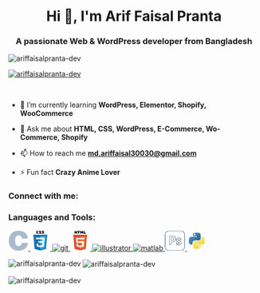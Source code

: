 <h1 align="center">Hi 👋, I'm Arif Faisal Pranta</h1>
<h3 align="center">A passionate Web & WordPress developer from Bangladesh</h3>

<p align="left"> <img src="https://komarev.com/ghpvc/?username=ariffaisalpranta-dev&label=Profile%20views&color=0e75b6&style=flat" alt="ariffaisalpranta-dev" /> </p>

<p align="left"> <a href="https://github.com/ryo-ma/github-profile-trophy"><img src="https://github-profile-trophy.vercel.app/?username=ariffaisalpranta-dev" alt="ariffaisalpranta-dev" /></a> </p>

<p align="left"> <a href="https://twitter.com/" target="blank"><img src="https://img.shields.io/twitter/follow/?logo=twitter&style=for-the-badge" alt="" /></a> </p>

- 🌱 I’m currently learning **WordPress, Elementor, Shopify, WooCommerce**

- 💬 Ask me about **HTML, CSS, WordPress, E-Commerce, Wo-Commerce, Shopify**

- 📫 How to reach me **md.ariffaisal30030@gmail.com**

- ⚡ Fun fact **Crazy Anime Lover**

<h3 align="left">Connect with me:</h3>
<p align="left">
</p>

<h3 align="left">Languages and Tools:</h3>
<p align="left"> <a href="https://www.cprogramming.com/" target="_blank" rel="noreferrer"> <img src="https://raw.githubusercontent.com/devicons/devicon/master/icons/c/c-original.svg" alt="c" width="40" height="40"/> </a> <a href="https://www.w3schools.com/css/" target="_blank" rel="noreferrer"> <img src="https://raw.githubusercontent.com/devicons/devicon/master/icons/css3/css3-original-wordmark.svg" alt="css3" width="40" height="40"/> </a> <a href="https://git-scm.com/" target="_blank" rel="noreferrer"> <img src="https://www.vectorlogo.zone/logos/git-scm/git-scm-icon.svg" alt="git" width="40" height="40"/> </a> <a href="https://www.w3.org/html/" target="_blank" rel="noreferrer"> <img src="https://raw.githubusercontent.com/devicons/devicon/master/icons/html5/html5-original-wordmark.svg" alt="html5" width="40" height="40"/> </a> <a href="https://www.adobe.com/in/products/illustrator.html" target="_blank" rel="noreferrer"> <img src="https://www.vectorlogo.zone/logos/adobe_illustrator/adobe_illustrator-icon.svg" alt="illustrator" width="40" height="40"/> </a> <a href="https://www.mathworks.com/" target="_blank" rel="noreferrer"> <img src="https://upload.wikimedia.org/wikipedia/commons/2/21/Matlab_Logo.png" alt="matlab" width="40" height="40"/> </a> <a href="https://www.photoshop.com/en" target="_blank" rel="noreferrer"> <img src="https://raw.githubusercontent.com/devicons/devicon/master/icons/photoshop/photoshop-line.svg" alt="photoshop" width="40" height="40"/> </a> <a href="https://www.python.org" target="_blank" rel="noreferrer"> <img src="https://raw.githubusercontent.com/devicons/devicon/master/icons/python/python-original.svg" alt="python" width="40" height="40"/> </a> </p>

<p><img align="left" src="https://github-readme-stats.vercel.app/api/top-langs?username=ariffaisalpranta-dev&show_icons=true&locale=en&layout=compact" alt="ariffaisalpranta-dev" /></p>

<p>&nbsp;<img align="center" src="https://github-readme-stats.vercel.app/api?username=ariffaisalpranta-dev&show_icons=true&locale=en" alt="ariffaisalpranta-dev" /></p>

<p><img align="center" src="https://github-readme-streak-stats.herokuapp.com/?user=ariffaisalpranta-dev&" alt="ariffaisalpranta-dev" /></p>

